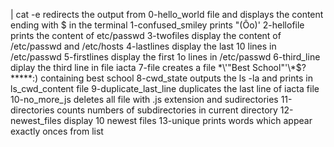 | cat -e redirects the output from 0-hello_world file and displays the content ending with $ in the terminal
1-confused_smiley prints "(Ôo)'
2-hellofile prints the content of etc/passwd
3-twofiles display the content of /etc/passwd and /etc/hosts
4-lastlines display the last 10 lines in /etc/passwd
5-firstlines display the first 1o lines in /etc/passwd
6-third_line diplay the third line in file iacta
7-file creates a file \*\\'"Best School"\'\\*$\?\*\*\*\*\*:) containing best school
8-cwd_state outputs the ls -la and prints in ls_cwd_content file
9-duplicate_last_line duplicates the last line of iacta file
10-no_more_js deletes all file with .js extension and sudirectories
11-directories counts numbers of subdirectories in current directory
12-newest_files display 10 newest files 
13-unique prints words which appear  exactly onces from list 
